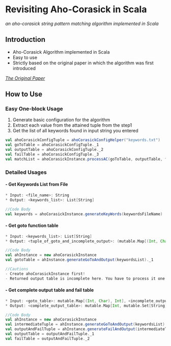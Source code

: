 # Revisiting Aho-Corasick in Scala
*an aho-corasick string pattern matching algorithm implemented in Scala*

## Introduction 
* Aho-Corasick Algorithm implemented in Scala
* Easy to use
* Strictly based on the original paper in which the algorithm was first introduced

*[The Original Paper <Efficient String Matching: An Aid to Bibliographic Search>](http://citeseerx.ist.psu.edu/viewdoc/download?doi=10.1.1.96.4671&rep=rep1&type=pdf)*

## How to Use

### Easy One-block Usage
1. Generate basic configuration for the algorithm
2. Extract each value from the attained tuple from the step1
3. Get the list of all keywords found in input string you entered 

```Scala
val ahoCorasickConfigTuple = ahoCorasickConfigHelper("keywords.txt")
val goToTable = ahoCorasickConfigTuple._1
val outputTable = ahoCorasickConfigTuple._2
val failTable = ahoCorasickConfigTuple._3
val matchList = ahoCorasickInstance.processAC(goToTable, outputTable, failTable, inputStr)
```

### Detailed Usages

#### - Get Keywords List from File

```Scala
* Input: <file_name>: String
* Output: <keywords_list>: List[String]

//Code Body
val keywords = ahoCorasickInstance.generateKeyWords(keywordsFileName)
```

#### - Get goto function table

```Scala
* Input: <keywords_list>: List[String]
* Output: <tuple_of_goto_and_incomplete_output>: (mutable.Map[(Int, Char), Int],mutable.Map[Int, mutable.Set[String]])

//Code Body
val ahInstance = new ahoCorasickInstance
val gotoTable = ahInstance.generateGoToAndOutput(keywordsList)._1

//Cautions
- Create ahoCorasickInstance first!
- Returned output table is incomplete here. You have to process it one more time. (See the next)
```

#### - Get complete output table and fail table

```Scala
* Input: <goto_table>: mutable.Map[(Int, Char), Int], <incomplete_output_table>: mutable.Map[Int, mutable.Set[String]]
* Output: <complete_output_table>: mutable.Map[Int, mutable.Set[String]], <fail_table>: mutable.Map[Int, Int]

//Code Body
val ahInstance = new ahoCorasickInstance
val intermediateTuple = ahInstance.generateGoToAndOutput(keywordsList)
val outputAndFailTuple = ahInstance.generateFailAndOutput(intermediateTuple._1, intermediateTuple._2)
val outputTable = outputAndFailTuple._1
val failTable = outputAndFailTuple._2
```
